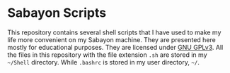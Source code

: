 Sabayon Scripts
===============

This repository contains several shell scripts that I have used to make 
my life more convenient on my Sabayon machine. They are presented here mostly for educational purposes. They are licensed under [GNU GPLv3](https://github.com/fusion809/sabayon-scripts/blob/master/LICENSE). All the files in this repository with the file extension `.sh` are stored in my `~/Shell` directory. While `.bashrc` is stored in my user directory, `~/`. 
